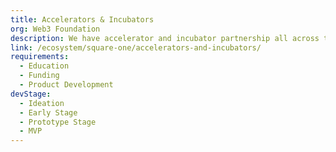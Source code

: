 ```yaml
---
title: Accelerators & Incubators
org: Web3 Foundation
description: We have accelerator and incubator partnership all across the globe
link: /ecosystem/square-one/accelerators-and-incubators/
requirements:
  - Education
  - Funding
  - Product Development
devStage:
  - Ideation
  - Early Stage
  - Prototype Stage 
  - MVP
---
```

